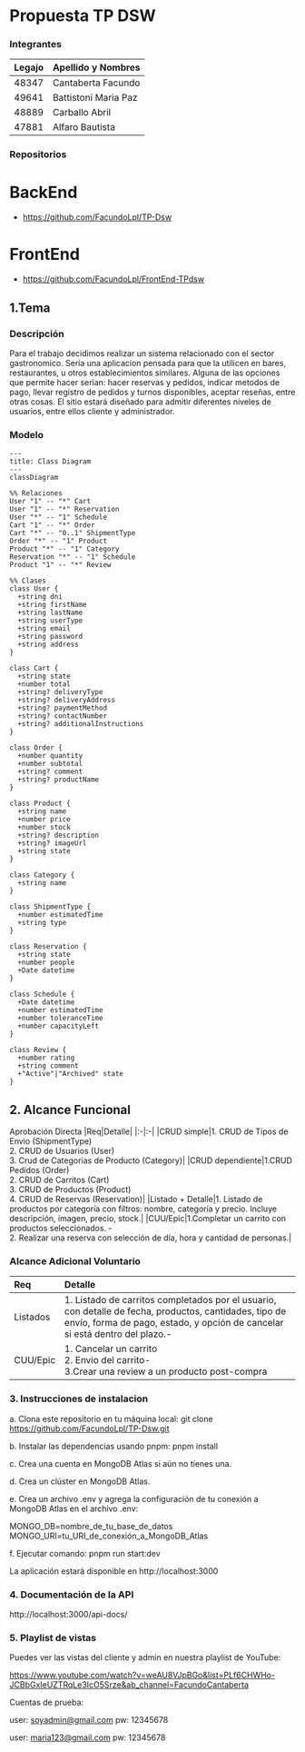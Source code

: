 # Propuesta TP DSW

### Integrantes

| Legajo | Apellido y Nombres   |
| :----- | :------------------- |
| 48347  | Cantaberta Facundo   |
| 49641  | Battistoni Maria Paz |
| 48889  | Carballo Abril       |
| 47881  | Alfaro Bautista      |

### Repositorios

# BackEnd

- https://github.com/FacundoLpl/TP-Dsw

# FrontEnd

- https://github.com/FacundoLpl/FrontEnd-TPdsw

## 1.Tema

### Descripción

Para el trabajo decidimos realizar un sistema relacionado con el sector gastronomico. Seria una aplicacion pensada para que la utilicen en bares, restaurantes, u otros establecimientos similares. Alguna de las opciones que permite hacer serian: hacer reservas y pedidos, indicar metodos de pago, llevar registro de pedidos y turnos disponibles, aceptar reseñas, entre otras cosas.
El sitio estará diseñado para admitir diferentes niveles de usuarios, entre ellos cliente y administrador.

### Modelo

```mermaid
---
title: Class Diagram
---
classDiagram

%% Relaciones
User "1" -- "*" Cart
User "1" -- "*" Reservation
User "*" -- "1" Schedule
Cart "1" -- "*" Order
Cart "*" -- "0..1" ShipmentType
Order "*" -- "1" Product
Product "*" -- "1" Category
Reservation "*" -- "1" Schedule
Product "1" -- "*" Review

%% Clases
class User {
  +string dni
  +string firstName
  +string lastName
  +string userType
  +string email
  +string password
  +string address
}

class Cart {
  +string state
  +number total
  +string? deliveryType
  +string? deliveryAddress
  +string? paymentMethod
  +string? contactNumber
  +string? additionalInstructions
}

class Order {
  +number quantity
  +number subtotal
  +string? comment
  +string? productName
}

class Product {
  +string name
  +number price
  +number stock
  +string? description
  +string? imageUrl
  +string state
}

class Category {
  +string name
}

class ShipmentType {
  +number estimatedTime
  +string type
}

class Reservation {
  +string state
  +number people
  +Date datetime
}

class Schedule {
  +Date datetime
  +number estimatedTime
  +number toleranceTime
  +number capacityLeft
}

class Review {
  +number rating
  +string comment
  +"Active"|"Archived" state
}

```

## 2. Alcance Funcional

Aprobación Directa
|Req|Detalle|
|:-|:-|
|CRUD simple|1. CRUD de Tipos de Envio (ShipmentType)<br>2. CRUD de Usuarios (User)<br>3. Crud de Categorias de Producto (Category)|
|CRUD dependiente|1.CRUD Pedidos (Order)<br>2. CRUD de Carritos (Cart)<br>3. CRUD de Productos (Product)<br>4. CRUD de Reservas (Reservation)|
|Listado + Detalle|1. Listado de productos por categoría con filtros: nombre, categoría y precio. Incluye descripción, imagen, precio, stock.|
|CUU/Epic|1.Completar un carrito con productos seleccionados. -<br>2. Realizar una reserva con selección de día, hora y cantidad de personas.|

### Alcance Adicional Voluntario


| Req      | Detalle       |
| :------- | :------------ |
| Listados | 1. Listado de carritos completados por el usuario, con detalle de fecha, productos, cantidades, tipo de envío, forma de pago, estado, y opción de   cancelar si está dentro del plazo.- |
| CUU/Epic | 1. Cancelar un carrito<br>2. Envio del carrito-<br>3.Crear una review a un producto post-compra |

### 3. Instrucciones de instalacion
a. Clona este repositorio en tu máquina local:
git clone https://github.com/FacundoLpl/TP-Dsw.git

b. Instalar las dependencias usando pnpm:
pnpm install

c. Crea una cuenta en MongoDB Atlas si aún no tienes una.

d. Crea un clúster en MongoDB Atlas.

e. Crea un archivo .env y agrega la configuración de tu conexión a MongoDB Atlas en el archivo .env:

MONGO_DB=nombre_de_tu_base_de_datos
MONGO_URI=tu_URI_de_conexión_a_MongoDB_Atlas

f. Ejecutar comando:
pnpm run start:dev

La aplicación estará disponible en http://localhost:3000

### 4. Documentación de la API
http://localhost:3000/api-docs/

### 5. Playlist de vistas 
Puedes ver las vistas del cliente y admin en nuestra playlist de YouTube:

https://www.youtube.com/watch?v=weAU8VJpBGo&list=PLf6CHWHo-JCBbGxIeUZTRqLe3IcO5Srze&ab_channel=FacundoCantaberta

Cuentas de prueba: 

user: soyadmin@gmail.com
pw: 12345678

user: maria123@gmail.com
pw: 12345678
